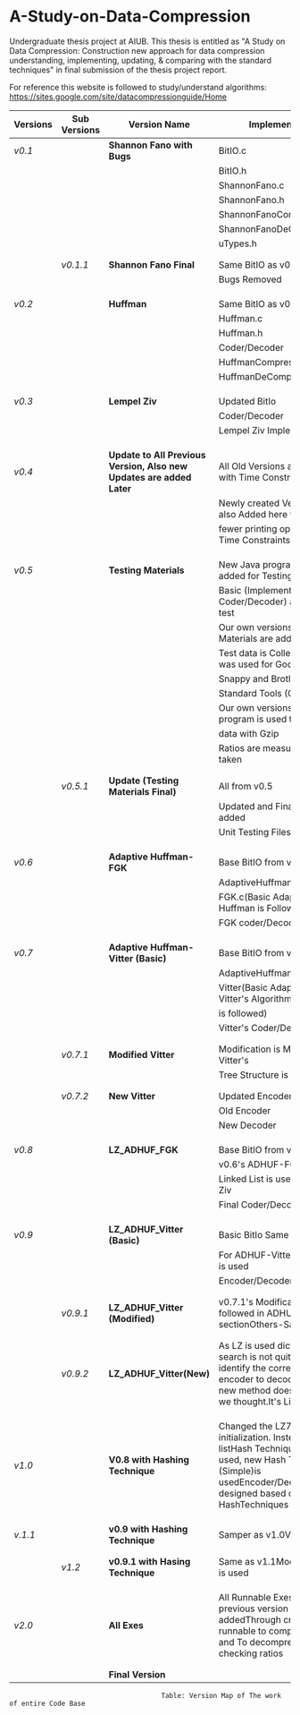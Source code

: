 # A-Study-on-Data-Compression

Undergraduate thesis project at AIUB. This thesis is entitled as "A Study on Data Compression: Construction new approach for data
compression understanding, implementing, updating, & comparing with the standard techniques" in final submission of the thesis project report.

For reference this website is followed to study/understand algorithms: https://sites.google.com/site/datacompressionguide/Home

| Versions | Sub Versions | Version Name | Implementation |
| --- | --- | --- | --- |
| *v0.1* |   | **Shannon Fano with Bugs** | BitIO.c |
|   |   |   | BitIO.h |
|   |   |   | ShannonFano.c |
|   |   |   | ShannonFano.h |
|   |   |   | ShannonFanoCompressor.c |
|   |   |   | ShannonFanoDeCompressor.c |
|   |   |   | uTypes.h |
|   |   |   | 
|   |   |   | 
|   | *v0.1.1* | **Shannon Fano Final** | Same BitIO as v0.1 |
|   |   |   | Bugs Removed |
|   |   |   |
|   |   |   |
|   |   |   | 
| *v0.2* |   | **Huffman** | Same BitIO as v0.1 |
|   |   |   | Huffman.c |
|   |   |   | Huffman.h |
|   |   |   | Coder/Decoder |
|   |   |   | HuffmanCompressor.c |
|   |   |   | HuffmanDeCompressor.c |
|   |   |   |
|   |   |   |
|   |   |   | 
| *v0.3* |   | **Lempel Ziv** | Updated BitIo |
|   |   |   | Coder/Decoder |
|   |   |   | Lempel Ziv Implementaions |
|   |   |   |
|   |   |   |
|   |   |   | 
| *v0.4* |   | **Update to All Previous Version, Also new Updates are added Later** | All Old Versions are Updated with Time Constrains |
|   |   |   | Newly created Versions are also Added here with |
|   |   |   | fewer printing options with Time Constraints |
|   |   |   |
|   |   |   |
|   |   |   | 
| *v0.5* |   | **Testing Materials** | New Java programs are added for Testing Purpose |
|   |   |   | Basic (Implemented Coder/Decoder) are taken to test |
|   |   |   | Our own versions of Testing Materials are added |
|   |   |   | Test data is Collected (Which was used for Google&#39;s |
|   |   |   | Snappy and Brotli) |
|   |   |   | Standard Tools (Gzip) is taken |
|   |   |   | Our own versions of java program is used to test |
|   |   |   | data with Gzip |
|   |   |   | Ratios are measured and taken |
|   |   |   | 
|   |   |   | 
|   | *v0.5.1* | **Update (Testing Materials Final)** | All from v0.5 |
|   |   |   | Updated and Final Test Data is added |
|   |   |   | Unit Testing Files are added |
|   |   |   |
|   |   |   |
|   |   |   | 
| *v0.6* |   | **Adaptive Huffman-FGK** | Base BitIO from v0.4 |
|   |   |   | AdaptiveHuffman.c |
|   |   |   | FGK.c(Basic Adaptive Huffman is Followed) |
|   |   |   | FGK coder/Decoder |
|   |   |   |
|   |   |   |
|   |   |   | 
| *v0.7* |   | **Adaptive Huffman-Vitter (Basic)** | Base BitIO from v0.4 |
|   |   |   | AdaptiveHuffman.c |
|   |   |   | Vitter(Basic Adaptive Huffman Vitter&#39;s Algorithm |
|   |   |   | is followed) |
|   |   |   | Vitter&#39;s Coder/Decoder |
|   |   |   | 
|   |   |   | 
|   | *v0.7.1* | **Modified Vitter** | Modification is Made within Vitter&#39;s |
|   |   |   | Tree Structure is changed |
|   |   |   | 
|   |   |   | 
|   | *v0.7.2* | **New Vitter** | Updated Encoder/Decoder |
|   |   |   | Old Encoder |
|   |   |   | New Decoder |
|   |   |   |
|   |   |   |
|   |   |   | 
| *v0.8* |   | **LZ\_ADHUF\_FGK** | Base BitIO from v0.4 |
|   |   |   | v0.6&#39;s ADHUF-FGK is used |
|   |   |   | Linked List is used for Lempel Ziv |
|   |   |   | Final Coder/Decoder |
|   |   |   |
|   |   |   |
|   |   |   | 
| *v0.9* |   | **LZ\_ADHUF\_Vitter (Basic)** | Basic BitIo Same as v0.8 |
|   |   |   | For ADHUF-Vitter&#39;s Algorithm is used |
|   |   |   | Encoder/Decoder |
|   |   |   | 
|   |   |   | 
|   | *v0.9.1* | **LZ\_ADHUF\_Vitter (Modified)** | v0.7.1&#39;s Modification is followed in ADHUF sectionOthers-Same as V0.9 |
|   |   |   |
|   |   |   | 
|   | *v0.9.2* | **LZ\_ADHUF\_Vitter(New)** | As LZ is used dictionary search is not quite possibleto identify the correct word from encoder to decoderThus this new method doesn&#39;t suit as we thought.It&#39;s Limitations |
|   |   |   |
|   |   |   |
|   |   |   | 
| *v1.0* |   | **V0.8 with Hashing Technique** | Changed the LZ77 initialization. Instead of linked listHash Techniques were used, new Hash Table (Simple)is usedEncoder/Decoder is designed based on our HashTechniques |
|   |   |   |
|   |   |   |
|   |   |   | 
| *v.1.1* |   | **v0.9 with Hashing Technique** | Samper as v1.0Vitter is used |
|   |   |   |
|   |   |   | 
|   | *v1.2* | **v0.9.1 with Hasing Technique** | Same as v1.1Modified Vitter is used |
|   |   |   |
|   |   |   |
|   |   |   | 
| *v2.0* |   | **All Exes** | All Runnable Exes from previous version is addedThrough cmd exe&#39;s are runnable to compress data and To decompress data with checking ratios |
|   |   |   |
|   |   |   | 
|   |   |   **Final Version** |


                                          Table: Version Map of The work of entire Code Base
